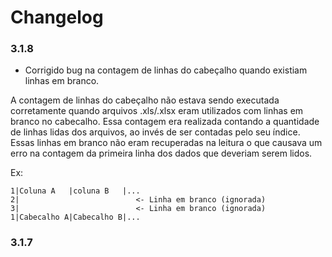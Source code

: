 # Changelog

### 3.1.8
- Corrigido bug na contagem de linhas do cabeçalho quando existiam linhas em branco. 

A contagem de linhas do cabeçalho não estava sendo executada corretamente quando arquivos .xls/.xlsx eram utilizados com linhas em branco no cabecalho.
Essa contagem era realizada contando a quantidade de linhas lidas dos arquivos, ao invés de ser contadas pelo seu índice. Essas linhas em branco não eram 
recuperadas na leitura o que causava um erro na contagem da primeira linha dos dados que deveriam serem lidos.    

Ex: 
```
1|Coluna A   |coluna B   |...
2|                          <- Linha em branco (ignorada)
3|                          <- Linha em branco (ignorada)
1|Cabecalho A|Cabecalho B|...
```

### 3.1.7